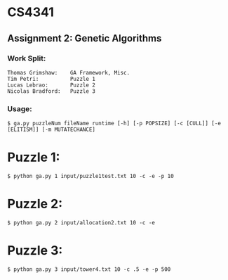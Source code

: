 # CS4341
## Assignment 2: Genetic Algorithms

### Work Split:
	Thomas Grimshaw:	GA Framework, Misc.
	Tim Petri:			Puzzle 1
	Lucas Lebrao:		Puzzle 2
	Nicolas Bradford:	Puzzle 3

### Usage:

	$ ga.py puzzleNum fileName runtime [-h] [-p POPSIZE] [-c [CULL]] [-e [ELITISM]] [-m MUTATECHANCE]
	
# Puzzle 1:
	$ python ga.py 1 input/puzzle1test.txt 10 -c -e -p 10
# Puzzle 2:
	$ python ga.py 2 input/allocation2.txt 10 -c -e 
# Puzzle 3:
	$ python ga.py 3 input/tower4.txt 10 -c .5 -e -p 500
